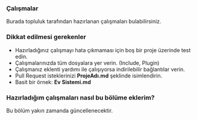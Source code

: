 ### **Çalışmalar**
Burada topluluk tarafından hazırlanan çalışmaları bulabilirsiniz.

### **Dikkat edilmesi gerekenler**
- Hazırladığınız çalışmayı hata çıkmaması için boş bir proje üzerinde test edin.
- Çalışmalarınızda tüm dosyalara yer verin. (Include, Plugin)
- Çalışmanız eklenti yardımı ile çalışıyorsa indirilebilir bağlantılar verin.
- Pull Request isteklerinizi **ProjeAdı.md** şeklinde isimlendirin.
- Basit bir örnek: **Ev Sistemi.md**

### **Hazırladığım çalışmaları nasıl bu bölüme eklerim?**
Bu bölüm yakın zamanda güncellenecektir.

